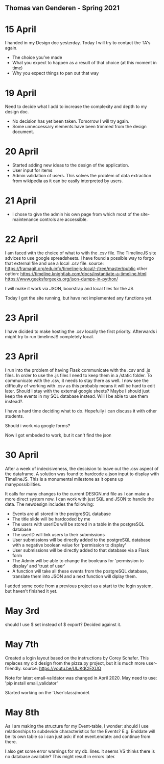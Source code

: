## Thomas van Genderen - Spring 2021

# 15 April 
I handed in my Design doc yesterday. 
Today I will try to contact the TA's again.

- The choice you’ve made
- What you expect to happen as a result of that choice (at this moment in time)
- Why you expect things to pan out that way

# 19 April

Need to decide what I add to increase the complexity and depth to my design doc.
- No decision has yet been taken. Tomorrow I will try again.
- Some unneccessary elements have been trimmed from the design document.

# 20 April

- Started adding new ideas to the design of the application.
-   User input for items
-   Admin validation of users.
This solves the problem of data extraction from wikipedia as it can be easily interpreted by users.

# 21 April
- I chose to give the admin his own page from which most of the site-maintenance controls are accessible.

# 22 April
I am faced with the choice of what to with the .csv file. The TimelineJS site advices to use google spreadsheets. I have found a possible way to forgo that external file and use a local .csv file. source: https://framagit.org/eduinfo/timelinejs-local/-/tree/master/public
other option:
https://timeline.knightlab.com/docs/instantiate-a-timeline.html
https://www.geeksforgeeks.org/json-dumps-in-python/

I will make it work via JSON, boorstrap and local files for the JS.

Today I got the site running, but have not implemented any functions yet.

# 23 April
I have dicided to make hosting the .csv locally the first priority. Afterwards i might try to run timelineJS completely local. 

# 23 April
I run into the problem of having Flask communicate with the .csv and .js files.
In order to use the .js files I need to keep them in a /static folder. To communicate with the .csv, it needs to stay there as well. I now see the difficulty of working with .csv as this probably means it will be hard to edit later. Should I stay with the external google sheets?
Maybe I should just keep the events in my SQL database instead. Will I be able to use them instead?. 

I have a hard time deciding what to do. Hopefully i can discuss it with other students.

Should i work via google forms?

Now I got embeded to work, but it can't find the json

# 30 April
After a week of indecisiveness, the descision to leave out the .csv aspect of the dataframe. A solution was found to hardcode a json input to display with TimelineJS.
This is a monumental milestone as it opens up manypossibilities. 

It calls for many changes to the current DESIGN.md file as I can make a more direct system now. I can work with just SQL and JSON to handle the data. The newdesign includes the following:
- Events are all stored in the postgreSQL database
- The title slide will be hardcoded by me
- The users with userIDs will be stored in a table in the postgreSQL database
- The userID will link users to their submissions
- User submissions will be directly added to the postgreSQL database with a negative boolean value for 'permission to display'
- User submissions will be directly added to that database via a Flask form
- The Admin will be able to change the booleans for 'permission to display' and 'trust of user'
- A function will take all these events from the postgreSQL database, translate them into JSON and a next function will diplay them.

I added some code from a previous project as a start to the login system, but haven't finished it yet.

# May 3rd
should I use $ set instead of $ export?
Decided against it.

# May 7th
Created a login layout based on the instructions by Corey Schafer.
This replaces my old design from the pizza.py project, but it is much more user-friendly.
source: https://youtu.be/UIJKdCIEXUQ

Note for later: email-validator was changed in April 2020. 
May need to use: 'pip install email_validator'

Started working on the 'User'class/model. 

# May 8th
As I am making the structure for my Event-table, I wonder: should I use relationships to subdevide characteristics for the Events? E.g. Enddate will be its own table so i can just ask: if not event.endate: and continue from there.

I also get some error warnings for my db. lines. it seems VS thinks there is no database available? This might result in errors later.